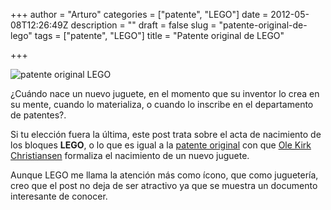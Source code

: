 +++
author = "Arturo"
categories = ["patente", "LEGO"]
date = 2012-05-08T12:26:49Z
description = ""
draft = false
slug = "patente-original-de-lego"
tags = ["patente", "LEGO"]
title = "Patente original de LEGO"

+++


![patente original LEGO](/content/images/2016/06/patente-lego.jpg)

¿Cuándo nace un nuevo juguete, en el momento que su inventor lo crea en su mente, cuando lo materializa, o cuando lo inscribe en el departamento de patentes?.

Si tu elección fuera la última, este post trata sobre el acta de nacimiento de los bloques <strong>LEGO</strong>, o lo que es igual a la <a href="http://khooll.com/post/22512727708/original-patent-for-the-lego-brick">patente original</a> con que <a href="http://es.wikipedia.org/wiki/Ole_Kirk_Christiansen">Ole Kirk Christiansen</a> formaliza el nacimiento de un nuevo juguete.

Aunque LEGO me llama la atención más como ícono, que como juguetería, creo que el post no deja de ser atractivo ya que se muestra un documento interesante de conocer.